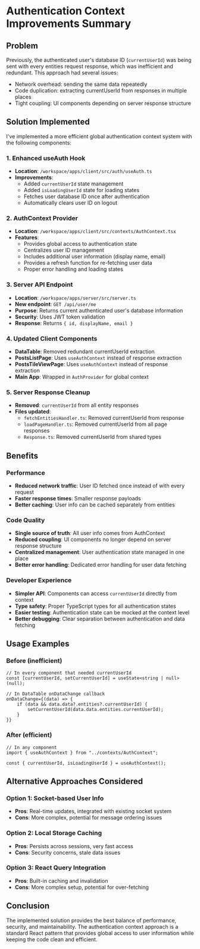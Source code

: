# Authentication Context Improvements Summary

## Problem

Previously, the authenticated user's database ID (`currentUserId`) was being sent with every entities request response, which was inefficient and redundant. This approach had several issues:

- Network overhead: sending the same data repeatedly
- Code duplication: extracting currentUserId from responses in multiple places
- Tight coupling: UI components depending on server response structure

## Solution Implemented

I've implemented a more efficient global authentication context system with the following components:

### 1. Enhanced useAuth Hook

- **Location**: `/workspace/apps/client/src/auth/useAuth.ts`
- **Improvements**:
  - Added `currentUserId` state management
  - Added `isLoadingUserId` state for loading states
  - Fetches user database ID once after authentication
  - Automatically clears user ID on logout

### 2. AuthContext Provider

- **Location**: `/workspace/apps/client/src/contexts/AuthContext.tsx`
- **Features**:
  - Provides global access to authentication state
  - Centralizes user ID management
  - Includes additional user information (display name, email)
  - Provides a refresh function for re-fetching user data
  - Proper error handling and loading states

### 3. Server API Endpoint

- **Location**: `/workspace/apps/server/src/server.ts`
- **New endpoint**: `GET /api/user/me`
- **Purpose**: Returns current authenticated user's database information
- **Security**: Uses JWT token validation
- **Response**: Returns `{ id, displayName, email }`

### 4. Updated Client Components

- **DataTable**: Removed redundant currentUserId extraction
- **PostsListPage**: Uses `useAuthContext` instead of response extraction
- **PostsTileViewPage**: Uses `useAuthContext` instead of response extraction
- **Main App**: Wrapped in `AuthProvider` for global context

### 5. Server Response Cleanup

- **Removed**: `currentUserId` from all entity responses
- **Files updated**:
  - `fetchEntitiesHandler.ts`: Removed currentUserId from response
  - `loadPageHandler.ts`: Removed currentUserId from all page responses
  - `Response.ts`: Removed currentUserId from shared types

## Benefits

### Performance

- **Reduced network traffic**: User ID fetched once instead of with every request
- **Faster response times**: Smaller response payloads
- **Better caching**: User info can be cached separately from entities

### Code Quality

- **Single source of truth**: All user info comes from AuthContext
- **Reduced coupling**: UI components no longer depend on server response structure
- **Centralized management**: User authentication state managed in one place
- **Better error handling**: Dedicated error handling for user data fetching

### Developer Experience

- **Simpler API**: Components can access `currentUserId` directly from context
- **Type safety**: Proper TypeScript types for all authentication states
- **Easier testing**: Authentication state can be mocked at the context level
- **Better debugging**: Clear separation between authentication and data fetching

## Usage Examples

### Before (inefficient)

```tsx
// In every component that needed currentUserId
const [currentUserId, setCurrentUserId] = useState<string | null>(null);

// In DataTable onDataChange callback
onDataChange={(data) => {
    if (data && data.data?.entities?.currentUserId) {
        setCurrentUserId(data.data.entities.currentUserId);
    }
}}
```

### After (efficient)

```tsx
// In any component
import { useAuthContext } from "../contexts/AuthContext";

const { currentUserId, isLoadingUserId } = useAuthContext();
```

## Alternative Approaches Considered

### Option 1: Socket-based User Info

- **Pros**: Real-time updates, integrated with existing socket system
- **Cons**: More complex, potential for message ordering issues

### Option 2: Local Storage Caching

- **Pros**: Persists across sessions, very fast access
- **Cons**: Security concerns, stale data issues

### Option 3: React Query Integration

- **Pros**: Built-in caching and invalidation
- **Cons**: More complex setup, potential for over-fetching

## Conclusion

The implemented solution provides the best balance of performance, security, and maintainability. The authentication context approach is a standard React pattern that provides global access to user information while keeping the code clean and efficient.
